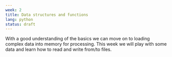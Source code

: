 ```yaml
---
week: 2
title: Data structures and functions
lang: python
status: draft
---
```


With a good understanding of the basics we can move on to loading complex data into memory for processing.
This week we will play with some data and learn how to read and write from/to files.